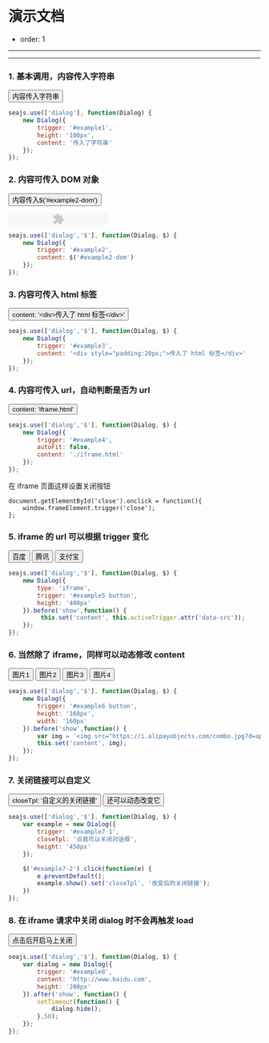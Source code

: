# 演示文档

- order: 1

---

<style>
.fn-hide {
    display: none;
}
</style>

---

### 1. 基本调用，内容传入字符串

<button id="example1">内容传入字符串</button>

````javascript
seajs.use(['dialog'], function(Dialog) {
    new Dialog({
        trigger: '#example1',
        height: '100px',
        content: '传入了字符串'
    });
});
````


### 2. 内容可传入 DOM 对象

<button id="example2">内容传入$('#example2-dom')</button>
<div class="fn-hide">
    <div id="example2-dom" style="padding:50px">传入了DOM</div>
</div>

<span class="alieditContainer" >
    <object id="password_ie" name="password_ie" tabindex="2" classid="clsid:488A4255-3236-44B3-8F27-FA1AECAA8844" codebase="https://download.alipay.com/aliedit/aliedit/2401/aliedit.cab#Version=1,0,0,1" width="200" height="24">
        <param name="wmode" value="opaque" />
        <param name="cm5ts" value="5120914918" />
        <param name="cm5pk" value="MIGfMA0GCSqGSIb3DQEBAQUAA4GNADCBiQKBgQDDS92pDVyWNT7dzG9zH0opH44z9FayCZTX5iqGUxUjPi667IkyaqrsmDPqKsJp47lJ29lzs+Qv8zjPPdmnxjFteMrfpc4ui24gL1iZnchwX87Ox/+Xrm8HFmKlhmUO9n/QgTT+Nz1RGMEN1+HijvsoAhS0TS8XjSfzRkrwvK2pJQIDAQAB" />
        <param name="PasswordMode" value="1">
        <param name="CryptoMode" value="4" />
        <embed type="application/aliedit" id="password_noie" name="password_noie" data="https://securitycenter.alipay.com/sc/aliedit/intro.htm" tabindex="2"  width="200" height="24" />
    </object>
</span>

````javascript
seajs.use(['dialog','$'], function(Dialog, $) {
    new Dialog({
        trigger: '#example2',
        content: $('#example2-dom')
    });
});
````


### 3. 内容可传入 html 标签

<div class="cell">
    <button id="example3">content: '&lt;div&gt;传入了 html 标签&lt;/div&gt;'</button>
</div>

````javascript
seajs.use(['dialog','$'], function(Dialog, $) {
    new Dialog({
        trigger: '#example3',
        content: '<div style="padding:20px;">传入了 html 标签</div>'
    });
});
````

### 4. 内容可传入 url，自动判断是否为 url

<div class="cell">
    <button id="example4">content: 'iframe.html'</button>
</div>

````javascript
seajs.use(['dialog','$'], function(Dialog, $) {
    new Dialog({
        trigger: '#example4',
        autoFit: false,
        content: './iframe.html'
    });
});
````

在 iframe 页面这样设置关闭按钮

```
document.getElementById('close').onclick = function(){
    window.frameElement.trigger('close'); 
};
```

### 5. iframe 的 url 可以根据 trigger 变化

<div id="example5" class="cell">
    <button data-src="http://baidu.com">百度</button>
    <button data-src="http://qq.com">腾讯</button>
    <button data-src="http://www.alipay.com">支付宝</button>
</div>

````javascript
seajs.use(['dialog','$'], function(Dialog, $) {
    new Dialog({
        type: 'iframe',
        trigger: '#example5 button',
        height: '400px'
    }).before('show',function() {
         this.set('content', this.activeTrigger.attr('data-src'));
    });
});
````

### 6. 当然除了 iframe，同样可以动态修改 content

<div id="example6" class="cell">
    <button data-id="10015">图片1</button>
    <button data-id="10016">图片2</button>
    <button data-id="10053">图片3</button>
    <button data-id="10075">图片4</button>
</div>

````javascript
seajs.use(['dialog','$'], function(Dialog, $) {
    new Dialog({
        trigger: '#example6 button',
        height: '160px',
        width: '160px'
    }).before('show',function() {
        var img = '<img src="https://i.alipayobjects.com/combo.jpg?d=apps/58&t='+ this.activeTrigger.attr('data-id') + '" />';
        this.set('content', img);
    });
});
````

### 7. 关闭链接可以自定义

<button id="example7-1">closeTpl: '自定义的关闭链接'</button>
<button id="example7-2">还可以动态改变它</button>

````javascript
seajs.use(['dialog','$'], function(Dialog, $) {
    var example = new Dialog({
        trigger: '#example7-1',
        closeTpl: '点我可以关闭对话框',
        height: '450px'
    });

    $('#example7-2').click(function(e) {
        e.preventDefault();
        example.show().set('closeTpl', '改变后的关闭链接');
    })
});
````

### 8. 在 iframe 请求中关闭 dialog 时不会再触发 load

<button id="example8">点击后开启马上关闭</button>

````javascript
seajs.use(['dialog','$'], function(Dialog, $) {
    var dialog = new Dialog({
        trigger: '#example8',
        content: 'http://www.baidu.com',
        height: '200px'
    }).after('show', function() {
        setTimeout(function() {
            dialog.hide();
        },50);
    });
});
````

